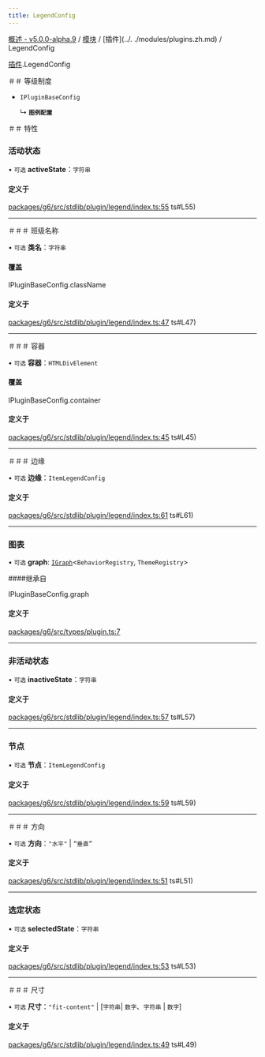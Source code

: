 ```yaml
---
title: LegendConfig
---
```


[概述 - v5.0.0-alpha.9](../../README.zh.md) / [模块](../../modules.zh.md) / [插件](../. ./modules/plugins.zh.md) / LegendConfig 

 [插件](../../modules/plugins.zh.md).LegendConfig 

 ＃＃ 等级制度 

 - `IPluginBaseConfig` 

   ↳ **`图例配置`** 

 ＃＃ 特性 

 ### 活动状态 

 • `可选` **activeState**：`字符串` 

 #### 定义于 

 [packages/g6/src/stdlib/plugin/legend/index.ts:55](https://github.com/antvis/G6/blob/f03c826ec6/packages/g6/src/stdlib/plugin/legend/index.ts) ts#L55) 

 ___ 

 ＃＃＃ 班级名称 

 • `可选` **类名**：`字符串` 

 #### 覆盖 

 IPluginBaseConfig.className 

 #### 定义于 

 [packages/g6/src/stdlib/plugin/legend/index.ts:47](https://github.com/antvis/G6/blob/f03c826ec6/packages/g6/src/stdlib/plugin/legend/index.ts) ts#L47) 

 ___ 

 ＃＃＃ 容器 

 • `可选` **容器**：`HTMLDivElement` 

 #### 覆盖 

 IPluginBaseConfig.container 

 #### 定义于 

 [packages/g6/src/stdlib/plugin/legend/index.ts:45](https://github.com/antvis/G6/blob/f03c826ec6/packages/g6/src/stdlib/plugin/legend/index.ts) ts#L45) 

 ___ 

 ＃＃＃ 边缘 

 • `可选` **边缘**：`ItemLegendConfig` 

 #### 定义于 

 [packages/g6/src/stdlib/plugin/legend/index.ts:61](https://github.com/antvis/G6/blob/f03c826ec6/packages/g6/src/stdlib/plugin/legend/index.ts) ts#L61) 

 ___ 

 ### 图表 

 • `可选` **graph**: [`IGraph`](../graph/IGraph.zh.md)<`BehaviorRegistry`, `ThemeRegistry`\> 

 ####继承自 

 IPluginBaseConfig.graph 

 #### 定义于 

 [packages/g6/src/types/plugin.ts:7](https://github.com/antvis/G6/blob/f03c826ec6/packages/g6/src/types/plugin.ts#L7) 

 ___ 

 ### 非活动状态 

 • `可选` **inactiveState**：`字符串` 

 #### 定义于 

 [packages/g6/src/stdlib/plugin/legend/index.ts:57](https://github.com/antvis/G6/blob/f03c826ec6/packages/g6/src/stdlib/plugin/legend/index.ts) ts#L57) 

 ___ 

 ### 节点 

 • `可选` **节点**：`ItemLegendConfig` 

 #### 定义于 

 [packages/g6/src/stdlib/plugin/legend/index.ts:59](https://github.com/antvis/G6/blob/f03c826ec6/packages/g6/src/stdlib/plugin/legend/index.ts) ts#L59) 

 ___ 

 ＃＃＃ 方向 

 • `可选` **方向**：``"水平"`` \| ``“垂直”`` 

 #### 定义于 

 [packages/g6/src/stdlib/plugin/legend/index.ts:51](https://github.com/antvis/G6/blob/f03c826ec6/packages/g6/src/stdlib/plugin/legend/index.ts) ts#L51) 

 ___ 

 ### 选定状态 

 • `可选` **selectedState**：`字符串` 

 #### 定义于 

 [packages/g6/src/stdlib/plugin/legend/index.ts:53](https://github.com/antvis/G6/blob/f03c826ec6/packages/g6/src/stdlib/plugin/legend/index.ts) ts#L53) 

 ___ 

 ＃＃＃ 尺寸 

 • `可选` **尺寸**：``"fit-content"`` \| [`字符串`\| `数字`、`字符串` \| `数字`] 

 #### 定义于 

 [packages/g6/src/stdlib/plugin/legend/index.ts:49](https://github.com/antvis/G6/blob/f03c826ec6/packages/g6/src/stdlib/plugin/legend/index.ts) ts#L49)